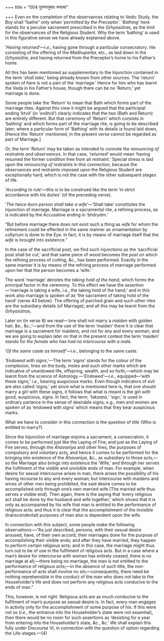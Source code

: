 +++
title = "004 गुरुणानुमतः स्नात्वा"

+++
Even on the completion of the observances relating to Vedic Study, the
Boy shall “bathe” only when ‘*permitted by the Preceptor*.’ ‘*Bathing*’
here stands for a peculiar sacrament prescribed in the *Gṛhyasūtras*, as
the limit for the observances of the Religious Student. Why the term
‘bathing’ is used in this figurative sense we have already explained
above.

‘*Having returned*’—*i.e*., having gone through a particular
consecratory. rite consisting of the offering of the *Madhuparka*, etc.,
as laid down in the *Gṛhyasūtra*, and having returned from the
Preceptor’s home to his Father’s home.

All this has been mentioned as supplementary to the Injunction contained
in the term ‘*shall take*,’ being already known from other sources. The
‘return’ spoken of here is not a part of the ‘marriage.’ Hence for him
who has learnt the Veda in his Father’s house, though there can be no
‘Return,’ yet marriage is done.

Some people take the ‘Return’ to mean that Bath which forms part of the
marriage rites. Against this view it might be argued that the
participial ending ‘*ktvā*’ (in ‘*snātvā*’) clearly indicates that the
two (Bath and Return) are entirely different. But that ceremony of
‘Return’ which coṇsists in ‘bathing’ and which forms part of the
marriage rite, is going to be described later; where a particular form
of ‘Bathing’ with its details is found laid down, \[Hence the ‘Return’
mentioned, in the present verse cannot be regarded as part of
Marriage.\]

Or, the term ‘*Return*’ may be taken as intended to connote *the
renouncing of restraints and observances*. In that case, ‘*returned*’
would mean ‘having resumed the former condition free from all
restraint.’ Special stress is laid upon the *renouncing of restraints*
in this connection, because the observances and restraints imposed upon
the Religious Student are exceptionally hard, which is not the case with
the other subsequent stages of life.

‘*According to rule*’—this is to be construed like the term ‘in strict
accordance with his duties’ (of the preceding verse).

‘*The twice-born person shall take a wife*’—‘Shall take’ constitutes the
injunction of marriage. Marriage is a sacramental rite, a refining
process, as is indicated by the Accusative ending in ‘*bhāryām*.’

“But before marriage there does not exist such a thing as *wife* for
whom the refinement could be effected in the same manner as
ornamentation by collyrium is done to the Eye. In fact, it is by means
of marriage itself that the *wife* is brought into existence.”

In the case of the sacrificial post, we find such injunctions as the
‘sacrificial post shall be cut,’ and that same piece of wood becomes the
*post* on which the refining process of *cutting*, &c., has been
performed. Exactly in the same manner it is by means of the refining
process of marriage performed upon her that the person becomes a ‘wife.’

The word ‘marriage’ denotes the *taking hold of the hand*, which forms
the principal factor in the ceremony. To this effect we have the
assertion—‘marriage is taking a wife, *i.e*., the taking hold of the
hand;’ and in this work also marriage is spoken of as ‘the sacrament of
taking hold of the hand’ (verse 43 below). The offering of parched grain
and such other rites are the subsidiary details (of Marriage); and all
this may be learnt from the *Gṛhyasūtras*,

Later on (in verse 8) we read—‘one shall not marry a *maiden* with
golden hair, &e., &c.;’—and from the use of the term ‘maiden’ there it
is clear that marriage is a sacrament for maidens, and not for any and
every woman; and we are going to explain later on that in the present
context the term ‘maiden’ stands for *the female who has had no
intercourse with a male*.

‘*Of the same caste as himself*’—*i.e*., belonging to the same caste.

‘*Endowed with signs*,’—The term ‘*signs*’ stands for the colour of the
complexion, lines on the body, moles and such other marks which are
indicative of unwidowed life, offspring, wealth, and so forth,—which may
be learnt from the science of Astrology.—‘*Endowed’—i.e*.,
equipped—‘with these signs;’ *i.e*., bearing auspicious marks. Even
though indicators of evil are also called ‘signs,’ yet since what is
mentioned here is, that one should marry a girl with these signs, it
follows that what is meant is the girl with good, auspicious, signs. In
fact, the term, ‘*lakṣaṇa*,’ ‘sign,’ is used in ordinary parlance in the
sense of desirable signs; *e.g*., men and women are spoken of as
‘endowed with signs’ which means that they bear auspicious marks.

What we have to consider in this connection is the question of *title*
(Who is entitled to marry?).

Since the Injunction of marriage enjoins a sacrament, a consecration, it
comes to be performed just like the Laying of Fire; and just as the
Laying of Fire serves, through the *Āhavanīya* and other fires, the
purposes of compulsory and voluntary acts, and hence it comes to be
performed for the bringing into existence of the *Āhavanīya*, &c., as
subsidiary to those acts,—so the Marriage also brings into existence the
‘Wife,’ and through her serves the fulfilment of the visible and
unvisible ends of man. For example, when desire for sexual intercourse
arises in man, there arises the possibility of his having recourse to
any and every woman; but intercourse with maidens and wives of other men
being prohibited, the said desire comes to be accomplished only through
one’s own married wife \[The married wife thus serves a visible end\].
Then again, there is the saying that ‘every religious act shall be done
by the husband and wife together,’ which shows that it is only as
accompanied by his wife that man is entitled to the performance of
religious acts; and thus it is clear that the accomplishment of the
invisible (transcendental) purposes of man also is dependent upon the
wife.

In connection with this subject, some people make the following
observations:—“As just described, persons, with their sexual desire
aroused, have, of their own accord, their marriages done for the purpose
of accomplishing their visible ends; and after they have married, they
happen to perform certain religious acts; and in this case, the marriage
might thus turn out to be of use in the fulfilment of religious acts.
But in a case where a man’s desire for intercourse with women has
entirely ceased, there is no marriage at all;—there being no marriage,
the man is not entitled to the performance of religious acts;—in the
absence of such title, the non-performance of acts shall involve no
sin;—consequently, there need be nothing reprehensible in the conduct of
the man who does not take to the Householder’s life and does not perform
any religious acts conducive to the ends of man.”

This, however, is not right. Religious acts are as much conducive to the
fulfilment of man’s purpose as sexual desire is. In fact, every man
engages in activity only for the accomplishment of some purpose of his.
If this were not so (*i.e*., the entrance into the Householder’s state
were not essential), then there would be no room for such assertions as
‘desisting for a year from entering into the Householder’s state, &c.,
&c.’ *We* shall explain this fully under Discourse VI, in connection
with the question of option regarding the Life-stages.—(4)


